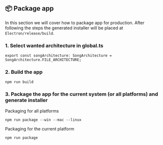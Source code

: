 ## 📦 Package app

In this section we will cover how to package app for production. After following the steps the generated installer will be placed at `Electron/release/build`.

### 1. Select wanted architecture in global.ts

```
export const songArchitecture: SongArchitecture = SongArchitecture.FILE_ARCHITECTURE;
```

### 2. Build the app

```
npm run build
```

### 3. Package the app for the current system (or all platforms) and generate installer

Packaging for all platforms

```
npm run package --win --mac --linux
```

Packaging for the current platform

```
npm run package
```
